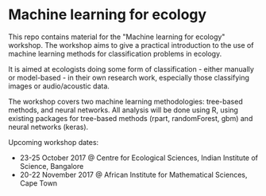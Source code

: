 # Machine learning for ecology

This repo contains material for the "Machine learning for ecology" workshop. The workshop aims to give a practical introduction to the use of machine learning methods for classification problems in ecology. 

It is aimed at ecologists doing some form of classification - either manually or model-based - in their own research work, especially those classifying images or audio/acoustic data. 

The workshop covers two machine learning methodologies: tree-based methods, and neural networks. All analysis will be done using R, using existing packages for tree-based methods (rpart, randomForest, gbm) and neural networks (keras).

Upcoming workshop dates:
* 23-25 October 2017 @ Centre for Ecological Sciences, Indian Institute of Science, Bangalore
* 20-22 November 2017 @ African Institute for Mathematical Sciences, Cape Town
